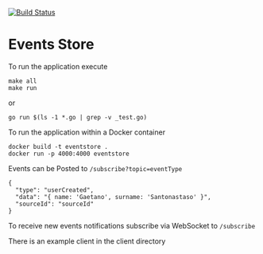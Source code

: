 [![Build Status](https://travis-ci.com/gigapr/EventsStore.svg?branch=master)](https://travis-ci.com/gigapr/EventsStore)

# Events Store

To run the application execute

```
make all
make run
```

or  
```
go run $(ls -1 *.go | grep -v _test.go)
```


To run the application within a Docker container 

```
docker build -t eventstore .
docker run -p 4000:4000 eventstore 
```

Events can be Posted to `/subscribe?topic=eventType`

```
{
  "type": "userCreated",
  "data": "{ name: 'Gaetano', surname: 'Santonastaso' }",
  "sourceId": "sourceId"
}
```

To receive new events notifications subscribe via WebSocket to `/subscribe`

There is an example client in the client directory

